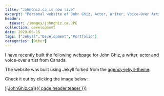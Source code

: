 ```yaml
---
title: "JohnGhiz.ca is now live"
excerpt: "Personal website of John Ghiz, Actor, Writer, Voice-Over Artist"
header:
  teaser: /images/johnghiz.ca.JPG
collection: development
date: 2020-06-15
tags: ["Jekyll","Development","Portfolio"]
categories: [Other]
---
```


I have recently built the following webpage for John Ghiz, a writer, actor and voice-over artist from Canada.

The website was built using Jekyll forked from the [agency-jekyll-theme](https://github.com/y7kim/agency-jekyll-theme). 

Check it out by clicking the image below:

[![JohnGhiz.ca]({{ page.header.teaser }})](https://johnghiz.ca)
